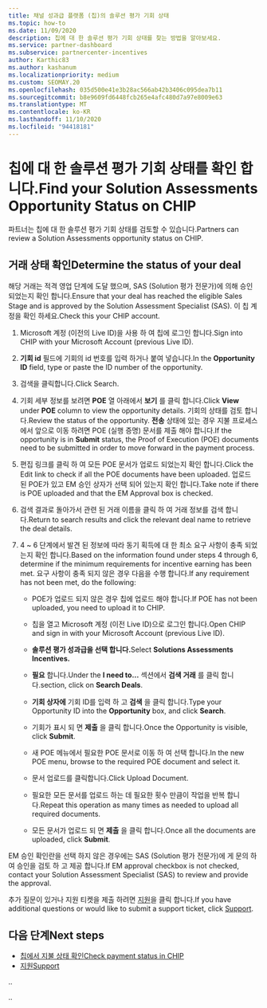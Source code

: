 ```yaml
---
title: 채널 성과급 플랫폼 (칩)의 솔루션 평가 기회 상태
ms.topic: how-to
ms.date: 11/09/2020
description: 칩에 대 한 솔루션 평가 기회 상태를 찾는 방법을 알아보세요.
ms.service: partner-dashboard
ms.subservice: partnercenter-incentives
author: Karthic83
ms.author: kashanum
ms.localizationpriority: medium
ms.custom: SEOMAY.20
ms.openlocfilehash: 035d500e41e3b28ac566ab42b3406c095dea7b11
ms.sourcegitcommit: b8e9609fd6448fcb265e4afc480d7a97e8009e63
ms.translationtype: MT
ms.contentlocale: ko-KR
ms.lasthandoff: 11/10/2020
ms.locfileid: "94418181"
---
```

# <a name="find-your-solution-assessments-opportunity-status-on-chip"></a><span data-ttu-id="b6a0a-103">칩에 대 한 솔루션 평가 기회 상태를 확인 합니다.</span><span class="sxs-lookup"><span data-stu-id="b6a0a-103">Find your Solution Assessments Opportunity Status on CHIP</span></span>

<span data-ttu-id="b6a0a-104">파트너는 칩에 대 한 솔루션 평가 기회 상태를 검토할 수 있습니다.</span><span class="sxs-lookup"><span data-stu-id="b6a0a-104">Partners can review a Solution Assessments opportunity status on CHIP.</span></span>

## <a name="determine-the-status-of-your-deal"></a><span data-ttu-id="b6a0a-105">거래 상태 확인</span><span class="sxs-lookup"><span data-stu-id="b6a0a-105">Determine the status of your deal</span></span>

<span data-ttu-id="b6a0a-106">해당 거래는 적격 영업 단계에 도달 했으며, SAS (Solution 평가 전문가)에 의해 승인 되었는지 확인 합니다.</span><span class="sxs-lookup"><span data-stu-id="b6a0a-106">Ensure that your deal has reached the eligible Sales Stage and is approved by the Solution Assessment Specialist (SAS).</span></span> <span data-ttu-id="b6a0a-107">이 칩 계정을 확인 하세요.</span><span class="sxs-lookup"><span data-stu-id="b6a0a-107">Check this your CHIP account.</span></span>

1. <span data-ttu-id="b6a0a-108">Microsoft 계정 (이전의 Live ID)을 사용 하 여 칩에 로그인 합니다.</span><span class="sxs-lookup"><span data-stu-id="b6a0a-108">Sign into CHIP with your Microsoft Account (previous Live ID).</span></span>
1. <span data-ttu-id="b6a0a-109">**기회 id** 필드에 기회의 id 번호를 입력 하거나 붙여 넣습니다.</span><span class="sxs-lookup"><span data-stu-id="b6a0a-109">In the **Opportunity ID** field, type or paste the ID number of the opportunity.</span></span>
3. <span data-ttu-id="b6a0a-110">검색을 클릭합니다.</span><span class="sxs-lookup"><span data-stu-id="b6a0a-110">Click Search.</span></span>

1. <span data-ttu-id="b6a0a-111">기회 세부 정보를 보려면 **POE** 열 아래에서 **보기** 를 클릭 합니다.</span><span class="sxs-lookup"><span data-stu-id="b6a0a-111">Click **View** under **POE** column to view the opportunity details.</span></span> <span data-ttu-id="b6a0a-112">기회의 상태를 검토 합니다.</span><span class="sxs-lookup"><span data-stu-id="b6a0a-112">Review the status of the opportunity.</span></span> <span data-ttu-id="b6a0a-113">**전송** 상태에 있는 경우 지불 프로세스에서 앞으로 이동 하려면 POE (실행 증명) 문서를 제출 해야 합니다.</span><span class="sxs-lookup"><span data-stu-id="b6a0a-113">If the opportunity is in **Submit** status, the Proof of Execution (POE) documents need to be submitted in order to move forward in the payment process.</span></span>
 
1. <span data-ttu-id="b6a0a-114">편집 링크를 클릭 하 여 모든 POE 문서가 업로드 되었는지 확인 합니다.</span><span class="sxs-lookup"><span data-stu-id="b6a0a-114">Click the Edit link to check if all the POE documents have been uploaded.</span></span> <span data-ttu-id="b6a0a-115">업로드 된 POE가 있고 EM 승인 상자가 선택 되어 있는지 확인 합니다.</span><span class="sxs-lookup"><span data-stu-id="b6a0a-115">Take note if there is POE uploaded and that the EM Approval box is checked.</span></span>
 
1. <span data-ttu-id="b6a0a-116">검색 결과로 돌아가서 관련 된 거래 이름을 클릭 하 여 거래 정보를 검색 합니다.</span><span class="sxs-lookup"><span data-stu-id="b6a0a-116">Return to search results and click the relevant deal name to retrieve the deal details.</span></span> 

1. <span data-ttu-id="b6a0a-117">4 ~ 6 단계에서 발견 된 정보에 따라 동기 획득에 대 한 최소 요구 사항이 충족 되었는지 확인 합니다.</span><span class="sxs-lookup"><span data-stu-id="b6a0a-117">Based on the information found under steps 4 through 6, determine if the minimum requirements for incentive earning has been met.</span></span> <span data-ttu-id="b6a0a-118">요구 사항이 충족 되지 않은 경우 다음을 수행 합니다.</span><span class="sxs-lookup"><span data-stu-id="b6a0a-118">If any requirement has not been met, do the following:</span></span>
 
     - <span data-ttu-id="b6a0a-119">POE가 업로드 되지 않은 경우 칩에 업로드 해야 합니다.</span><span class="sxs-lookup"><span data-stu-id="b6a0a-119">If POE has not been uploaded, you need to upload it to CHIP.</span></span>
 
     - <span data-ttu-id="b6a0a-120">칩을 열고 Microsoft 계정 (이전 Live ID)으로 로그인 합니다.</span><span class="sxs-lookup"><span data-stu-id="b6a0a-120">Open CHIP and sign in with your Microsoft Account (previous Live ID).</span></span>
 
     - <span data-ttu-id="b6a0a-121">**솔루션 평가 성과급을 선택 합니다.**</span><span class="sxs-lookup"><span data-stu-id="b6a0a-121">Select **Solutions Assessments Incentives.**</span></span>

     - <span data-ttu-id="b6a0a-122">**필요** 합니다.</span><span class="sxs-lookup"><span data-stu-id="b6a0a-122">Under the **I need to…**</span></span> <span data-ttu-id="b6a0a-123">섹션에서 **검색 거래** 를 클릭 합니다.</span><span class="sxs-lookup"><span data-stu-id="b6a0a-123">section, click on **Search Deals**.</span></span>

     - <span data-ttu-id="b6a0a-124">**기회 상자에** 기회 ID를 입력 하 고 **검색** 을 클릭 합니다.</span><span class="sxs-lookup"><span data-stu-id="b6a0a-124">Type your Opportunity ID into the **Opportunity** box, and click **Search**.</span></span>

     - <span data-ttu-id="b6a0a-125">기회가 표시 되 면 **제출** 을 클릭 합니다.</span><span class="sxs-lookup"><span data-stu-id="b6a0a-125">Once the Opportunity is visible, click **Submit**.</span></span>
  
     - <span data-ttu-id="b6a0a-126">새 POE 메뉴에서 필요한 POE 문서로 이동 하 여 선택 합니다.</span><span class="sxs-lookup"><span data-stu-id="b6a0a-126">In the new POE menu, browse to the required POE document and select it.</span></span>

     - <span data-ttu-id="b6a0a-127">문서 업로드를 클릭합니다.</span><span class="sxs-lookup"><span data-stu-id="b6a0a-127">Click Upload Document.</span></span>

     - <span data-ttu-id="b6a0a-128">필요한 모든 문서를 업로드 하는 데 필요한 횟수 만큼이 작업을 반복 합니다.</span><span class="sxs-lookup"><span data-stu-id="b6a0a-128">Repeat this operation as many times as needed to upload all required documents.</span></span>

     - <span data-ttu-id="b6a0a-129">모든 문서가 업로드 되 면 **제출** 을 클릭 합니다.</span><span class="sxs-lookup"><span data-stu-id="b6a0a-129">Once all the documents are uploaded, click **Submit**.</span></span>

<span data-ttu-id="b6a0a-130">EM 승인 확인란을 선택 하지 않은 경우에는 SAS (Solution 평가 전문가)에 게 문의 하 여 승인을 검토 하 고 제공 합니다.</span><span class="sxs-lookup"><span data-stu-id="b6a0a-130">If EM approval checkbox is not checked, contact your Solution Assessment Specialist (SAS) to review and provide the approval.</span></span>
 
<span data-ttu-id="b6a0a-131">추가 질문이 있거나 지원 티켓을 제출 하려면 [지원](report-problems-with-partner-center.md)을 클릭 합니다.</span><span class="sxs-lookup"><span data-stu-id="b6a0a-131">If you have additional questions or would like to submit a support ticket, click [Support](report-problems-with-partner-center.md).</span></span>

## <a name="next-steps"></a><span data-ttu-id="b6a0a-132">다음 단계</span><span class="sxs-lookup"><span data-stu-id="b6a0a-132">Next steps</span></span>

- [<span data-ttu-id="b6a0a-133">칩에서 지불 상태 확인</span><span class="sxs-lookup"><span data-stu-id="b6a0a-133">Check payment status in CHIP</span></span>](chip-payment-status.md)
- [<span data-ttu-id="b6a0a-134">지원</span><span class="sxs-lookup"><span data-stu-id="b6a0a-134">Support</span></span>](report-problems-with-partner-center.md)

<span data-ttu-id="b6a0a-135">.</span><span class="sxs-lookup"><span data-stu-id="b6a0a-135">.</span></span>




<span data-ttu-id="b6a0a-136">.</span><span class="sxs-lookup"><span data-stu-id="b6a0a-136">.</span></span>





